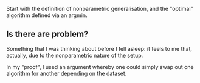 Start with the definition of nonparametric generalisation, and the "optimal" algorithm defined via an $\text{argmin}$.

## Is there are problem?

Something that I was thinking about before I fell asleep: it feels to me that, actually, due to the nonparametric nature of the setup.

In my "proof", I used an argument whereby one could simply swap out one algorithm for another depending on the dataset. 